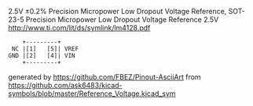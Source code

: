 2.5V ±0.2% Precision Micropower Low Dropout Voltage Reference, SOT-23-5
Precision Micropower Low Dropout Voltage Reference 2.5V
http://www.ti.com/lit/ds/symlink/lm4128.pdf


	    +---------+
	 NC |[1]   [5]| VREF
	GND |[2]   [4]| VIN
	    +---------+


generated by https://github.com/FBEZ/Pinout-AsciiArt from https://github.com/ask6483/kicad-symbols/blob/master/Reference_Voltage.kicad_sym